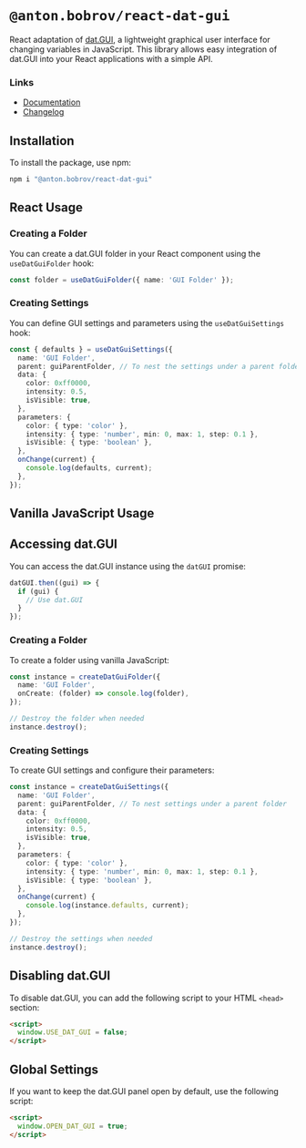 # `@anton.bobrov/react-dat-gui`

React adaptation of [dat.GUI](https://www.npmjs.com/package/dat.gui), a lightweight graphical user interface for changing variables in JavaScript. This library allows easy integration of dat.GUI into your React applications with a simple API.

### Links
- [Documentation](https://antonbobrov.github.io/react-kit/react-dat-gui/)
- [Changelog](https://github.com/antonbobrov/react-kit/blob/develop/apps/react-dat-gui/CHANGELOG.md)

## Installation

To install the package, use npm:

```bash
npm i "@anton.bobrov/react-dat-gui"
```

## React Usage

### Creating a Folder

You can create a dat.GUI folder in your React component using the `useDatGuiFolder` hook:

```ts
const folder = useDatGuiFolder({ name: 'GUI Folder' });
```

### Creating Settings

You can define GUI settings and parameters using the `useDatGuiSettings` hook:

```ts
const { defaults } = useDatGuiSettings({
  name: 'GUI Folder',
  parent: guiParentFolder, // To nest the settings under a parent folder
  data: {
    color: 0xff0000,
    intensity: 0.5,
    isVisible: true,
  },
  parameters: {
    color: { type: 'color' },
    intensity: { type: 'number', min: 0, max: 1, step: 0.1 },
    isVisible: { type: 'boolean' },
  },
  onChange(current) {
    console.log(defaults, current);
  },
});
```

## Vanilla JavaScript Usage

## Accessing dat.GUI

You can access the dat.GUI instance using the `datGUI` promise:

```ts
datGUI.then((gui) => {
  if (gui) {
    // Use dat.GUI
  }
});
```

### Creating a Folder

To create a folder using vanilla JavaScript:

```ts
const instance = createDatGuiFolder({
  name: 'GUI Folder',
  onCreate: (folder) => console.log(folder),
});

// Destroy the folder when needed
instance.destroy();
```

### Creating Settings

To create GUI settings and configure their parameters:

```ts
const instance = createDatGuiSettings({
  name: 'GUI Folder',
  parent: guiParentFolder, // To nest settings under a parent folder
  data: {
    color: 0xff0000,
    intensity: 0.5,
    isVisible: true,
  },
  parameters: {
    color: { type: 'color' },
    intensity: { type: 'number', min: 0, max: 1, step: 0.1 },
    isVisible: { type: 'boolean' },
  },
  onChange(current) {
    console.log(instance.defaults, current);
  },
});

// Destroy the settings when needed
instance.destroy();
```

## Disabling dat.GUI

To disable dat.GUI, you can add the following script to your HTML `<head>` section:

```html
<script>
  window.USE_DAT_GUI = false;
</script>
```

## Global Settings

If you want to keep the dat.GUI panel open by default, use the following script:

```html
<script>
  window.OPEN_DAT_GUI = true;
</script>
```